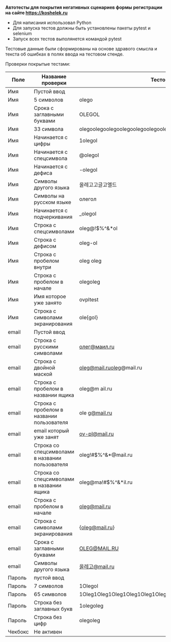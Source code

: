 ﻿**Автотесты для покрытия негативных сценариев формы регистрации на сайте https://koshelek.ru**

* Для написания использовал Python
* Для запуска тестов должны быть установлены пакеты pytest и selenium
* Запуск всех тестов выполянется командой pytest

Тестовые данные были сформированы на основе здравого смысла и текста об ошибках в полях ввода на тестовом стенде.

Проверки покрытые тестами:

**Поле**  |       **Название проверки**             |	                     **Тестовые данные**                         |
----------|-----------------------------------------|--------------------------------------------------------------------|
Имя	  | Пустой ввод	| |
Имя	  | 5 символов	| olego |
Имя	  | Срока с заглавными буквами	| OLEGOL |
Имя	  | 33 символа	| olegoolegoolegoolegoolegoolegoole |
Имя	  | Начинается с цифры	| 1olegol |
Имя	  | Начинается с спецсимвола	| @olegol |
Имя	  | Начинается с дефиса	| -olegol |
Имя	  | Символы другого языка	| 올레고고글고엘드 |
Имя	  | Символы на русском языке	| олегол |
Имя	  | Начинается с подчеркивания	| _olegol |
Имя	  | Строка с спецсимволами	| oleg@!$%^&*ol |
Имя	  | Строка с дефисом	| oleg-ol |
Имя	  | Строка с пробелом внутри	| oleg oleg |
Имя	  | Строка с пробелом в начале	                    | olegoleg |
Имя	  | Имя которое уже занято	                    | ovpltest |
Имя	  | Строка с символами экранирования	            | ole{gol} |
email	  | Пустой ввод	                                    |          |
email	  | Строка с русскими символами	                    | олег@маил.ru |
email	  | Строка с двойной маской	                    | oleg@mail.ruoleg@mail.ru     |
email	  | Строка с пробелом в названии ящика	            | oleg@m ail.ru   |
email	  | Строка с пробелом в названии пользователя	    | ole g@mail.ru   |
email	  | email который уже занят	                    | ov-pl@mail.ru   |
email	  | Строка со спецсимволами в названии пользователя | oleg!#$%^&*@mail.ru   |
email	  | Строка со спецсимволами в названии ящика	    | oleg@ma!#$%^&*il.ru   |
email	  | Строка с пробелом в начале	                    | oleg@mail.ru   |
email	  | Строка с символами экранирования	            | {oleg@mail.ru}    |
email	  | Срока с заглавными буквами	                    | OLEG@MAIL.RU      |
email	  | Символы другого языка	                    | 올레고@mail.ru      |
Пароль	  | пустой ввод	                                    |             |
Пароль	  | 7 символов	                                    | 1Olegol     |
Пароль	  | 65 символов	                                    | 1Oleg1Oleg1Oleg1Oleg1Oleg1Oleg1Oleg1Oleg1Oleg1Oleg1Oleg1Oleg1Oleg |
Пароль	  | Строка без заглавных букв	                    | 1olegoleg   |
Пароль	  | Строка без цифр	                            | olegoleg    |
Чекбокс	  | Не активен	                                    |             |